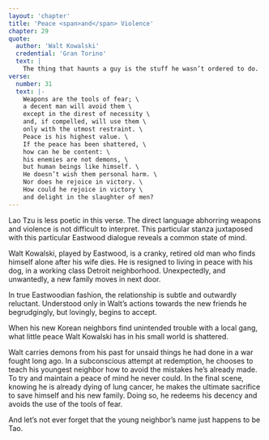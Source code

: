 ```yaml
---
layout: 'chapter'
title: 'Peace <span>and</span> Violence'
chapter: 29
quote:
  author: 'Walt Kowalski'
  credential: 'Gran Torino'
  text: |
    The thing that haunts a guy is the stuff he wasn’t ordered to do.
verse:
  number: 31
  text: |-
    Weapons are the tools of fear; \
    a decent man will avoid them \
    except in the direst of necessity \
    and, if compelled, will use them \
    only with the utmost restraint. \
    Peace is his highest value. \
    If the peace has been shattered, \
    how can he be content: \
    his enemies are not demons, \
    but human beings like himself. \
    He doesn’t wish them personal harm. \
    Nor does he rejoice in victory. \
    How could he rejoice in victory \
    and delight in the slaughter of men?
---
```


Lao Tzu is less poetic in this verse.
The direct language abhorring weapons and violence is not
difficult to interpret.
This particular stanza juxtaposed with this particular
Eastwood dialogue reveals a common state of mind.

Walt Kowalski, played by Eastwood, is a cranky,
retired old man who finds himself alone after his wife dies.
He is resigned to living in peace with his dog,
in a working class Detroit neighborhood.
Unexpectedly, and unwantedly, a new family moves in next door.

In true Eastwoodian fashion,
the relationship is subtle and outwardly reluctant.
Understood only in Walt’s actions towards the new friends he begrudgingly,
but lovingly, begins to accept.

When his new Korean neighbors find unintended trouble with a local gang,
what little peace Walt Kowalski has in his small world is shattered.

Walt carries demons from his past for unsaid things he had
done in a war fought long ago. In a subconscious attempt at redemption,
he chooses to teach his youngest neighbor how to avoid the
mistakes he’s already made.
To try and maintain a peace of mind he never could.
In the final scene, knowing he is already dying of lung cancer,
he makes the ultimate sacrifice to save himself and his new family.
Doing so, he redeems his decency and avoids the use of the tools of fear.

And let’s not ever forget that the
young neighbor’s name just happens to be Tao.
